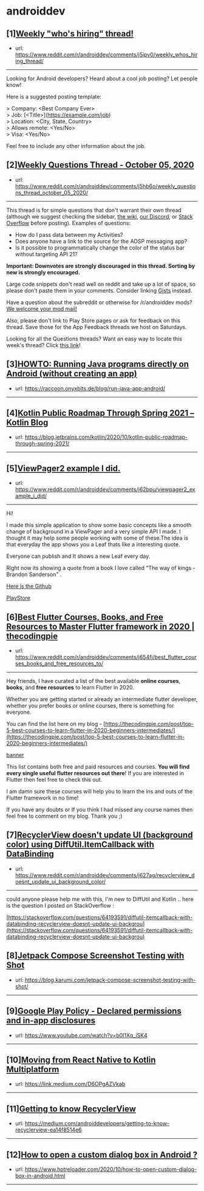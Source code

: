 # androiddev
## [1][Weekly "who's hiring" thread!](https://www.reddit.com/r/androiddev/comments/j5ipv0/weekly_whos_hiring_thread/)
- url: https://www.reddit.com/r/androiddev/comments/j5ipv0/weekly_whos_hiring_thread/
---
Looking for Android developers? Heard about a cool job posting? Let people know!

Here is a suggested posting template:

&gt; Company: &lt;Best Company Ever&gt;  
&gt; Job: [&lt;Title&gt;]\(https://example.com/job)  
&gt; Location: &lt;City, State, Country&gt;  
&gt; Allows remote: &lt;Yes/No&gt;  
&gt; Visa: &lt;Yes/No&gt;  

Feel free to include any other information about the job.
## [2][Weekly Questions Thread - October 05, 2020](https://www.reddit.com/r/androiddev/comments/j5hb6o/weekly_questions_thread_october_05_2020/)
- url: https://www.reddit.com/r/androiddev/comments/j5hb6o/weekly_questions_thread_october_05_2020/
---
This thread is for simple questions that don't warrant their own thread (although we suggest checking the sidebar, [the wiki](http://www.reddit.com/r/androiddev/wiki/), [our Discord](https://discord.gg/D2cNrqX), or [Stack Overflow](http://stackoverflow.com) before posting). Examples of questions:

* How do I pass data between my Activities?
* Does anyone have a link to the source for the AOSP messaging app?
* Is it possible to programmatically change the color of the status bar without targeting API 21?

**Important: Downvotes are strongly discouraged in this thread. Sorting by new is strongly encouraged.**

Large code snippets don't read well on reddit and take up a lot of space, so please don't paste them in your comments. Consider linking [Gists](https://gist.github.com) instead.

Have a question about the subreddit or otherwise for /r/androiddev mods? [We welcome your mod mail!](http://www.reddit.com/message/compose?to=%2Fr%2Fandroiddev)

Also, please don't link to Play Store pages or ask for feedback on this thread. Save those for the App Feedback threads we host on Saturdays.

Looking for all the Questions threads? Want an easy way to locate this week's thread? Click [this link](https://www.reddit.com/r/androiddev/search?q=title%3A%22questions+thread%22+author%3A%22AutoModerator%22&amp;restrict_sr=on&amp;sort=new&amp;t=all)!
## [3][HOWTO: Running Java programs directly on Android (without creating an app)](https://www.reddit.com/r/androiddev/comments/j5psla/howto_running_java_programs_directly_on_android/)
- url: https://raccoon.onyxbits.de/blog/run-java-app-android/
---

## [4][Kotlin Public Roadmap Through Spring 2021 – Kotlin Blog](https://www.reddit.com/r/androiddev/comments/j5ojiq/kotlin_public_roadmap_through_spring_2021_kotlin/)
- url: https://blog.jetbrains.com/kotlin/2020/10/kotlin-public-roadmap-through-spring-2021/
---

## [5][ViewPager2 example I did.](https://www.reddit.com/r/androiddev/comments/j62bpu/viewpager2_example_i_did/)
- url: https://www.reddit.com/r/androiddev/comments/j62bpu/viewpager2_example_i_did/
---
Hi!

I made this simple application to show some basic concepts like a smooth change of background in a ViewPager and a very simple API I made. I thought it may help some people working with some of these.The idea is that everyday the app shows you a Leaf thats like a interesting quote.

Everyone can publish and It shows a new Leaf every day.

Right now its showing a quote from a book I love called "The way of kings - Brandon Sanderson" .

[Here is the Github](https://mssnapplications.com/github/leaves)

[PlayStore](https://play.google.com/store/apps/details?id=com.missnalgas.phr2&amp;hl=es)
## [6][Best Flutter Courses, Books, and Free Resources to Master Flutter framework in 2020 | thecodingpie](https://www.reddit.com/r/androiddev/comments/j654fj/best_flutter_courses_books_and_free_resources_to/)
- url: https://www.reddit.com/r/androiddev/comments/j654fj/best_flutter_courses_books_and_free_resources_to/
---
Hey friends, I have curated a list of the best available **online courses**, **books**, and **free resources** to learn Flutter in 2020.

Whether you are getting started or already an intermediate flutter developer, whether you prefer books or online courses, there is something for everyone.

You can find the list here on my blog - [https://thecodingpie.com/post/top-5-best-courses-to-learn-flutter-in-2020-beginners-intermediates/](https://thecodingpie.com/post/top-5-best-courses-to-learn-flutter-in-2020-beginners-intermediates/)

[banner](https://preview.redd.it/i5c96bow8hr51.png?width=800&amp;format=png&amp;auto=webp&amp;s=5b08cd46e42b206e4ca6e0c36183d9c134db57ed)

This list contains both free and paid resources and courses. **You will find every single useful flutter resources out there**! If you are interested in Flutter then feel free to check this out.

I am damn sure these courses will help you to learn the ins and outs of the Flutter framework in no time!

If you have any doubts or If you think I had missed any course names then feel free to comment on my blog. Thank you ;)
## [7][RecyclerView doesn't update UI (background color) using DiffUtil.ItemCallback with DataBinding](https://www.reddit.com/r/androiddev/comments/j627ag/recyclerview_doesnt_update_ui_background_color/)
- url: https://www.reddit.com/r/androiddev/comments/j627ag/recyclerview_doesnt_update_ui_background_color/
---
could anyone please help me with this, I'm new to DiffUtil and Kotlin .. here is the question I posted on StackOverflow : 

[https://stackoverflow.com/questions/64193591/diffutil-itemcallback-with-databinding-recyclerview-doesnt-update-ui-backgrou](https://stackoverflow.com/questions/64193591/diffutil-itemcallback-with-databinding-recyclerview-doesnt-update-ui-backgrou)
## [8][Jetpack Compose Screenshot Testing with Shot](https://www.reddit.com/r/androiddev/comments/j5l4eq/jetpack_compose_screenshot_testing_with_shot/)
- url: https://blog.karumi.com/jetpack-compose-screenshot-testing-with-shot/
---

## [9][Google Play Policy - Declared permissions and in-app disclosures](https://www.reddit.com/r/androiddev/comments/j5y50m/google_play_policy_declared_permissions_and_inapp/)
- url: https://www.youtube.com/watch?v=b0I1Xq_iSK4
---

## [10][Moving from React Native to Kotlin Multiplatform](https://www.reddit.com/r/androiddev/comments/j5j57o/moving_from_react_native_to_kotlin_multiplatform/)
- url: https://link.medium.com/D6OPgAZVkab
---

## [11][Getting to know RecyclerView](https://www.reddit.com/r/androiddev/comments/j61xew/getting_to_know_recyclerview/)
- url: https://medium.com/androiddevelopers/getting-to-know-recyclerview-ea14f8514e6
---

## [12][How to open a custom dialog box in Android ?](https://www.reddit.com/r/androiddev/comments/j61kap/how_to_open_a_custom_dialog_box_in_android/)
- url: https://www.hotreloader.com/2020/10/how-to-open-custom-dialog-box-in-android.html
---

